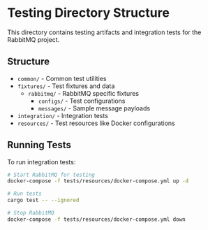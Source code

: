 # Testing Directory Structure

This directory contains testing artifacts and integration tests for the RabbitMQ project.

## Structure

- `common/` - Common test utilities
- `fixtures/` - Test fixtures and data
  - `rabbitmq/` - RabbitMQ specific fixtures
    - `configs/` - Test configurations
    - `messages/` - Sample message payloads
- `integration/` - Integration tests
- `resources/` - Test resources like Docker configurations

## Running Tests

To run integration tests:

```bash
# Start RabbitMQ for testing
docker-compose -f tests/resources/docker-compose.yml up -d

# Run tests
cargo test -- --ignored

# Stop RabbitMQ
docker-compose -f tests/resources/docker-compose.yml down
```
